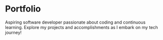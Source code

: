 # Portfolio
Aspiring software developer passionate about coding and continuous learning. Explore my projects and accomplishments as I embark on my tech journey!
